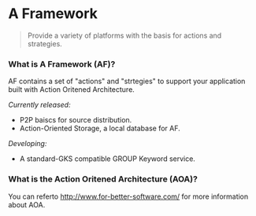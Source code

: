 A Framework
================

> Provide a variety of platforms with the basis for actions and strategies. 

### What is A Framework (AF)?

AF contains a set of "actions" and "strtegies" to support your application built with Action Oritened Architecture.

*Currently released:*

+ P2P baiscs for source distribution.
+ Action-Oriented Storage, a local database for AF.

*Developing:*

+  A standard-GKS compatible GROUP Keyword service.

### What is the Action Oritened Architecture (AOA)?

You can referto http://www.for-better-software.com/ for more information about AOA.
